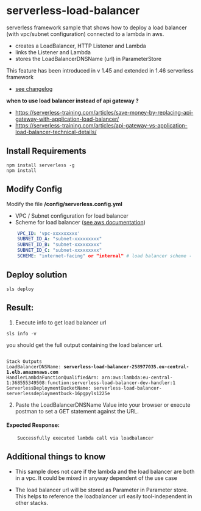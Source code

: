 # serverless-load-balancer
serverless framework sample that shows how to deploy a load balancer (with vpc/subnet configuration) connected to a lambda in aws.

- creates a LoadBalancer, HTTP Listener and Lambda
- links the Listener and Lambda
- stores the LoadBalancerDNSName (url) in ParameterStore

This feature has been introduced in v 1.45 and extended in 1.46 serverless framework
- [see changelog](https://github.com/serverless/serverless/blob/master/CHANGELOG.md#1450-2019-06-12)


**when to use load balancer instead of api gateway ?**
- https://serverless-training.com/articles/save-money-by-replacing-api-gateway-with-application-load-balancer/
- https://serverless-training.com/articles/api-gateway-vs-application-load-balancer-technical-details/

## Install Requirements
```
npm install serverless -g
npm install
```

## Modify Config
Modify the file **/config/serverless.config.yml** 
- VPC / Subnet configuration for load balancer
- Scheme for load balancer ([see aws documentation](https://docs.aws.amazon.com/elasticloadbalancing/latest/userguide/how-elastic-load-balancing-works.html#load-balancer-scheme))
```yaml
    VPC_ID: 'vpc-xxxxxxxxx'
    SUBNET_ID_A: "subnet-xxxxxxxxx"
    SUBNET_ID_B: "subnet-xxxxxxxxx"
    SUBNET_ID_C: "subnet-xxxxxxxxx"
    SCHEME: "internet-facing" or "internal" # load balancer scheme - 
```

## Deploy solution
```
sls deploy
```

## Result:
1. Execute info to get load balancer url
```
sls info -v
```

you should get the full output containing the load balancer url.
<pre><code>
Stack Outputs
LoadBalancerDNSName: <b>serverless-load-balancer-258977035.eu-central-1.elb.amazonaws.com</b>
HandlerLambdaFunctionQualifiedArn: arn:aws:lambda:eu-central-1:368555349508:function:serverless-load-balancer-dev-handler:1
ServerlessDeploymentBucketName: serverless-load-balancer-serverlessdeploymentbuck-16pgpyls1225e
</code></pre>


2. Paste the LoadBalancerDNSName Value into your browser or execute postman to set a GET statement against the URL.

#### Expected Response:
```
    Successfully executed lambda call via loadbalancer
```

## Additional things to know

- This sample does not care if the lambda and the load balancer are both in a vpc. It could be mixed in anyway dependent of the use case

- The load balancer url will be stored as Parameter in Parameter store. This helps to reference the loadbalancer url easily tool-independent in other stacks.
